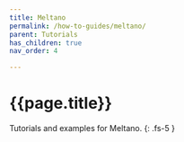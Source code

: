 ```yaml
---
title: Meltano
permalink: /how-to-guides/meltano/
parent: Tutorials
has_children: true
nav_order: 4

---
```


# {{page.title}}

Tutorials and examples for Meltano.
{: .fs-5 }
